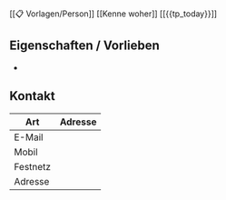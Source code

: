 [[📋 Vorlagen/Person]] [[Kenne woher]] [[{{tp_today}}]]

## Eigenschaften / Vorlieben

- 

## 	Kontakt

| Art      | Adresse |
| -------- | ------- |
| E-Mail   |         |
| Mobil    |         |
| Festnetz |         |
| Adresse  |         |
